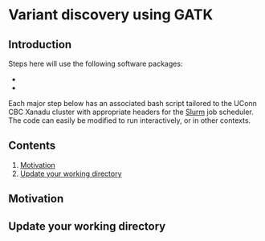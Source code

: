 # Variant discovery using GATK

## Introduction


Steps here will use the following software packages:

-
-

Each major step below has an associated bash script tailored to the UConn CBC Xanadu cluster with appropriate headers for the [Slurm](https://slurm.schedmd.com/documentation.html) job scheduler. The code can easily be modified to run interactively, or in other contexts. 


## Contents
  
1.    [ Motivation ](#Motivation)
2.    [ Update your working directory ](#Update-your-working-directory)  


## Motivation


## Update your working directory


